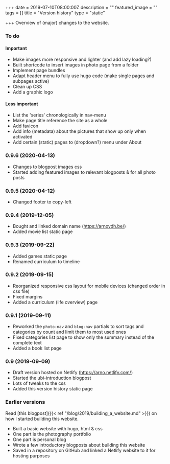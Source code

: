 +++
date = 2019-07-10T08:00:00Z
description = ""
featured_image = ""
tags = []
title = "Version history"
type = "static"

+++
Overview of (major) changes to the website.

### To do

#### Important

* Make images more responsive and lighter (and add lazy loading?)
* Built shortcode to insert images in photo page from a folder
* Implement page bundles
* Adapt header menu to fully use hugo code (make single pages and subpages active)
* Clean up CSS
* Add a graphic logo

#### Less important

* List the 'series' chronologically in nav-menu
* Make page title reference the site as a whole
* Add favicon
* Add info (metadata) about the pictures that show up only when activated
* Add certain (static) pages to (dropdown?) menu under About

### 0.9.6 (2020-04-13)

* Changes to blogpost images css
* Started adding featured images to relevant blogposts & for all photo posts

### 0.9.5 (2020-04-12)

* Changed footer to copy-left

### 0.9.4 (2019-12-05)

* Bought and linked domain name (https://arnovdh.be/)
* Added movie list static page

### 0.9.3 (2019-09-22)

* Added games static page
* Renamed curriculum to timeline

### 0.9.2 (2019-09-15)

* Reorganized responsive css layout for mobile devices (changed order in css file)
* Fixed margins
* Added a curriculum (life overview) page

### 0.9.1 (2019-09-11)

* Reworked the `photo-nav` and `blog-nav` partials to sort tags and categories by count and limit them to most used ones
* Fixed categories list page to show only the summary instead of the complete text
* Added a book list page

### 0.9 (2019-09-09)

* Draft version hosted on Netlify (https://arno.netlify.com/)
* Started the ubi-introduction blogpost
* Lots of tweaks to the css
* Added this version history static page

### Earlier versions

Read \[this blogpost\]({{< ref "/blog/2019/building_a_website.md" >}}) on how I started building this website.

* Built a basic website with hugo, html & css
* One part is the photography portfolio
* One part is personal blog
* Wrote a few introductory blogposts about building this website
* Saved in a repository on GitHub and linked a Netlify website to it for hosting purposes